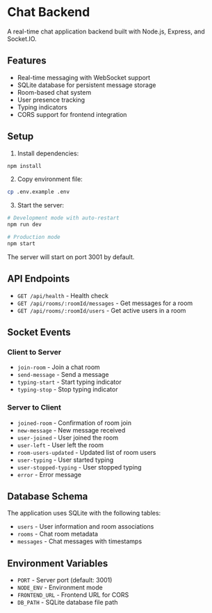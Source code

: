 # Chat Backend

A real-time chat application backend built with Node.js, Express, and Socket.IO.

## Features

- Real-time messaging with WebSocket support
- SQLite database for persistent message storage
- Room-based chat system
- User presence tracking
- Typing indicators
- CORS support for frontend integration

## Setup

1. Install dependencies:
```bash
npm install
```

2. Copy environment file:
```bash
cp .env.example .env
```

3. Start the server:
```bash
# Development mode with auto-restart
npm run dev

# Production mode
npm start
```

The server will start on port 3001 by default.

## API Endpoints

- `GET /api/health` - Health check
- `GET /api/rooms/:roomId/messages` - Get messages for a room
- `GET /api/rooms/:roomId/users` - Get active users in a room

## Socket Events

### Client to Server
- `join-room` - Join a chat room
- `send-message` - Send a message
- `typing-start` - Start typing indicator
- `typing-stop` - Stop typing indicator

### Server to Client
- `joined-room` - Confirmation of room join
- `new-message` - New message received
- `user-joined` - User joined the room
- `user-left` - User left the room
- `room-users-updated` - Updated list of room users
- `user-typing` - User started typing
- `user-stopped-typing` - User stopped typing
- `error` - Error message

## Database Schema

The application uses SQLite with the following tables:
- `users` - User information and room associations
- `rooms` - Chat room metadata
- `messages` - Chat messages with timestamps

## Environment Variables

- `PORT` - Server port (default: 3001)
- `NODE_ENV` - Environment mode
- `FRONTEND_URL` - Frontend URL for CORS
- `DB_PATH` - SQLite database file path
